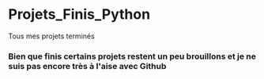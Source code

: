 # Projets_Finis_Python
Tous mes projets terminés

### Bien que finis certains projets restent un peu brouillons et je ne suis pas encore très à l'aise avec Github
